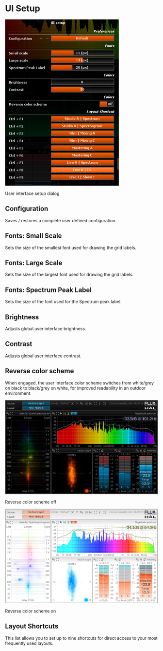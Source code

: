 # UI Setup
![](include/UISetup.png)

User interface setup dialog

## Configuration
Saves / restores a complete user defined configuration.

## Fonts: Small Scale
Sets the size of the smallest font used for drawing the grid
labels.

## Fonts: Large Scale
Sets the size of the largest font used for drawing the grid
labels.

## Fonts: Spectrum Peak Label
Sets the size of the font used for the <link
type="document" target="Peak label">Spectrum peak label</link>.

## Brightness
Adjusts global user interface brightness.

## Contrast
Adjusts global user interface contrast.

## Reverse color scheme
When engaged, the user interface color scheme switches from
white/grey on black to black/grey on white, for improved readability in an outdoor environment.

![](include/Small_Full_Dark.png)

Reverse color scheme off

![](include/Small_Full_Bright.png)

Reverse color scheme on

## Layout Shortcuts
This list allows you to set up to nine shortcuts for direct access
to your most frequently used layouts.
